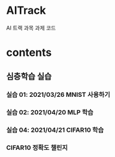 # AITrack
AI 트랙 과목 과제 코드

# contents
## 심층학습 실습
### 실습 01: 2021/03/26 MNIST 사용하기
### 실습 02: 2021/04/20 MLP 학습
### 실습 04: 2021/04/21 CIFAR10 학습
### CIFAR10 정확도 챌린지

